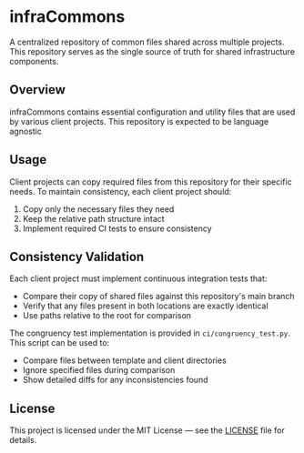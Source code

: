 # infraCommons

A centralized repository of common files shared across multiple projects. This repository serves as the single 
source of truth for shared infrastructure components.

## Overview

infraCommons contains essential configuration and utility files that are used by various client projects.
This repository is expected to be language agnostic

## Usage

Client projects can copy required files from this repository for their specific needs. To maintain consistency,
each client project should:

1. Copy only the necessary files they need
2. Keep the relative path structure intact
3. Implement required CI tests to ensure consistency

## Consistency Validation

Each client project must implement continuous integration tests that:
- Compare their copy of shared files against this repository's main branch
- Verify that any files present in both locations are exactly identical
- Use paths relative to the root for comparison

The congruency test implementation is provided in `ci/congruency_test.py`. This script can be used to:
- Compare files between template and client directories
- Ignore specified files during comparison
- Show detailed diffs for any inconsistencies found

## License

This project is licensed under the MIT License — see the [LICENSE](LICENSE) file for details.
